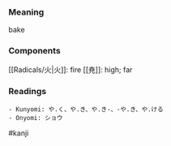 ### Meaning

bake

### Components

[[Radicals/火|火]]: fire [[尭]]: high; far

### Readings

```
- Kunyomi: や.く、や.き、や.き-、-や.き、や.ける
- Onyomi: ショウ
```

#kanji